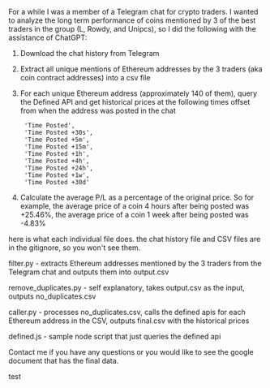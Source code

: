 For a while I was a member of a Telegram chat for crypto traders. I wanted to analyze the long term performance of coins mentioned by 3 of the best traders in the group (L, Rowdy, and Unipcs), so I did the following with the assistance of ChatGPT:

1. Download the chat history from Telegram
2. Extract all unique mentions of Ethereum addresses by the 3 traders (aka coin contract addresses) into a csv file
3. For each unique Ethereum address (approximately 140 of them), query the Defined API and get historical prices at the following times offset from when the address was posted in the chat

        'Time Posted',
        'Time Posted +30s',
        'Time Posted +5m',
        'Time Posted +15m',
        'Time Posted +1h',
        'Time Posted +4h',
        'Time Posted +24h',
        'Time Posted +1w',
        'Time Posted +30d'

4. Calculate the average P/L as a percentage of the original price. So for example, the average price of a coin 4 hours after being posted was +25.46%, the average price of a coin 1 week after being posted was -4.83%

here is what each individual file does. the chat history file and CSV files are in the gitignore, so you won't see them.

filter.py - extracts Ethereum addresses mentioned by the 3 traders from the Telegram chat and outputs them into output.csv

remove_duplicates.py - self explanatory, takes output.csv as the input, outputs no_duplicates.csv

caller.py - processes no_duplicates.csv, calls the defined apis for each Ethereum address in the CSV, outputs final.csv with the historical prices

defined.js - sample node script that just queries the defined api

Contact me if you have any questions or you would like to see the google document that has the final data.

test